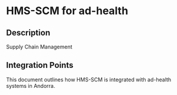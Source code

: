 # HMS-SCM for ad-health

## Description

Supply Chain Management

## Integration Points

This document outlines how HMS-SCM is integrated with ad-health systems in Andorra.
